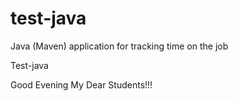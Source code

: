 # test-java


Java (Maven) application for tracking time on the job

Test-java

Good Evening My Dear Students!!!
